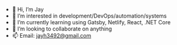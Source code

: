 - 👋 Hi, I’m Jay
- 👀 I’m interested in development/DevOps/automation/systems
- 🌱 I’m currently learning using Gatsby, Netlify, React, .NET Core
- 💞️ I’m looking to collaborate on anything
- 📫 Email: jayh3492@gmail.com

<!---
jayh92/jayh92 is a ✨ special ✨ repository because its `README.md` (this file) appears on your GitHub profile.
You can click the Preview link to take a look at your changes.
--->
